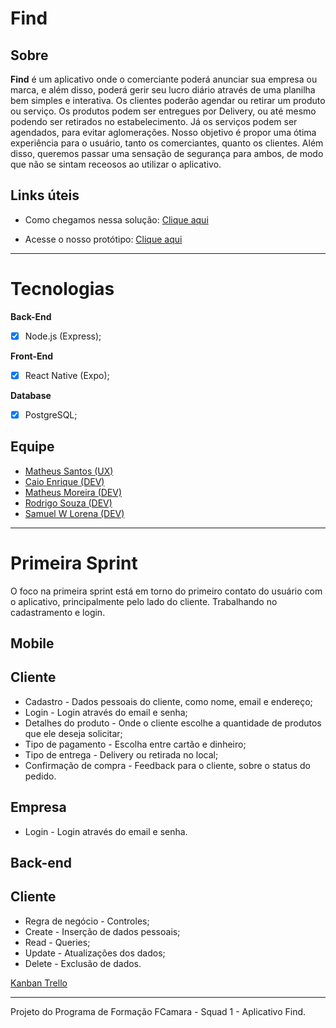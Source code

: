 # Find 


## Sobre 

**Find** é um aplicativo onde o comerciante poderá anunciar sua empresa ou marca, e além disso, poderá gerir seu lucro diário através de uma planilha bem simples e interativa. Os clientes poderão agendar ou retirar um produto ou serviço. Os produtos podem ser entregues por Delivery, ou até mesmo podendo ser retirados no estabelecimento. Já os serviços podem ser agendados, para evitar aglomerações. Nosso objetivo é propor uma ótima experiência para o usuário, tanto os comerciantes, quanto os clientes. Além disso, queremos passar uma sensação de segurança para ambos, de modo que não se sintam receosos ao utilizar o aplicativo.


## Links úteis

* Como chegamos nessa solução: [Clique aqui](https://docs.google.com/document/d/1Vsk6FfSIcFM8ikHsm82gj1hrL63U6hUuCF7S36d11aU/edit)

* Acesse o nosso protótipo: [Clique aqui](https://xd.adobe.com/view/cfdbd8be-8e2c-4701-616f-b80c71143f29-b9ea/screen/660c5085-8027-4058-9b4e-684366c4febf/Cliente-home-Produto-5)

----


# Tecnologias

**Back-End**

  - [x] Node.js (Express);

**Front-End**

  - [x] React Native (Expo);

**Database**

  - [x] PostgreSQL;



## Equipe

- [Matheus Santos (UX)](https://www.linkedin.com/in/matheus-santos-7347421a1/)
- [Caio Enrique (DEV)](https://github.com/100f)
- [Matheus Moreira (DEV)](https://github.com/matheus-moreira7581)
- [Rodrigo Souza (DEV)](https://github.com/rodrigoscruz)
- [Samuel W Lorena (DEV)](https://github.com/SamukaWenceslau)


---

# Primeira Sprint

O foco na primeira sprint está em torno do primeiro contato do usuário com o aplicativo, principalmente pelo lado do cliente. Trabalhando no cadastramento e login.

## Mobile

## Cliente
- Cadastro - Dados pessoais do cliente, como nome, email e endereço;
- Login - Login através do email e senha;
- Detalhes do produto - Onde o cliente escolhe a quantidade de produtos que ele deseja solicitar;
- Tipo de pagamento - Escolha entre cartão e dinheiro;
- Tipo de entrega - Delivery ou retirada no local;
- Confirmação de compra - Feedback para o cliente, sobre o status do pedido.

## Empresa
- Login - Login através do email e senha.

## Back-end

## Cliente
- Regra de negócio - Controles; 
- Create - Inserção de dados pessoais;
- Read - Queries; 
- Update - Atualizações dos dados;
- Delete - Exclusão de dados.

 [Kanban Trello](https://trello.com/b/Y9fmF1ye/find) 

---

Projeto do Programa de Formação FCamara - Squad 1 - Aplicativo Find.
